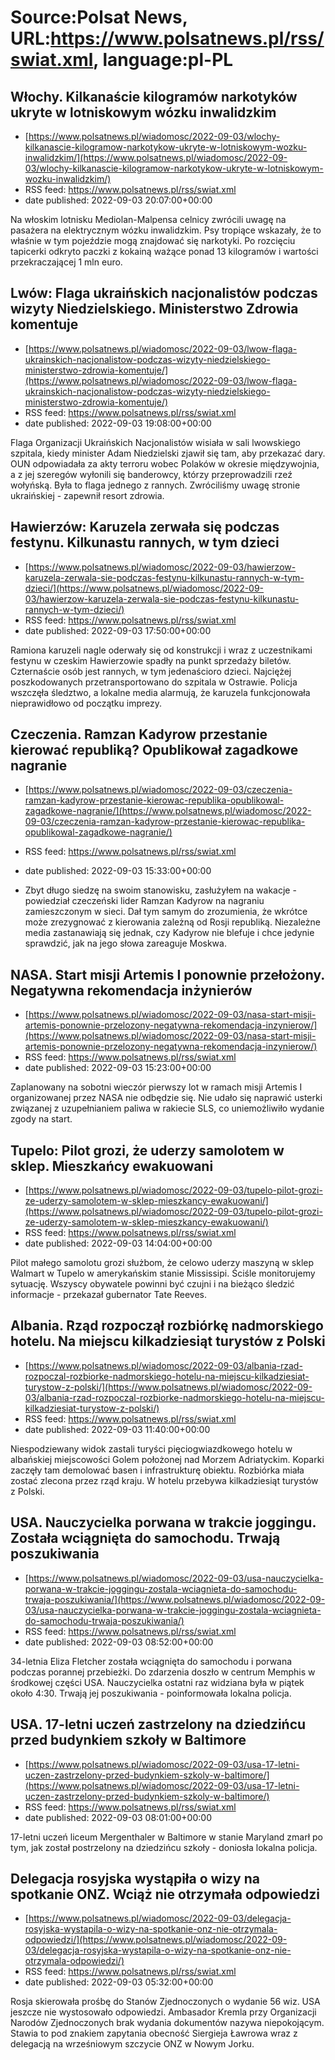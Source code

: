 # Source:Polsat News, URL:https://www.polsatnews.pl/rss/swiat.xml, language:pl-PL

## Włochy. Kilkanaście kilogramów narkotyków ukryte w lotniskowym wózku inwalidzkim
 - [https://www.polsatnews.pl/wiadomosc/2022-09-03/wlochy-kilkanascie-kilogramow-narkotykow-ukryte-w-lotniskowym-wozku-inwalidzkim/](https://www.polsatnews.pl/wiadomosc/2022-09-03/wlochy-kilkanascie-kilogramow-narkotykow-ukryte-w-lotniskowym-wozku-inwalidzkim/)
 - RSS feed: https://www.polsatnews.pl/rss/swiat.xml
 - date published: 2022-09-03 20:07:00+00:00

Na włoskim lotnisku Mediolan-Malpensa celnicy zwrócili uwagę na pasażera na elektrycznym wózku inwalidzkim. Psy tropiące wskazały, że to właśnie w tym pojeździe mogą znajdować się narkotyki. Po rozcięciu tapicerki odkryto paczki z kokainą ważące ponad 13 kilogramów i wartości przekraczającej 1 mln euro.

## Lwów: Flaga ukraińskich nacjonalistów podczas wizyty Niedzielskiego. Ministerstwo Zdrowia komentuje
 - [https://www.polsatnews.pl/wiadomosc/2022-09-03/lwow-flaga-ukrainskich-nacjonalistow-podczas-wizyty-niedzielskiego-ministerstwo-zdrowia-komentuje/](https://www.polsatnews.pl/wiadomosc/2022-09-03/lwow-flaga-ukrainskich-nacjonalistow-podczas-wizyty-niedzielskiego-ministerstwo-zdrowia-komentuje/)
 - RSS feed: https://www.polsatnews.pl/rss/swiat.xml
 - date published: 2022-09-03 19:08:00+00:00

Flaga Organizacji Ukraińskich Nacjonalistów wisiała w sali lwowskiego szpitala, kiedy minister Adam Niedzielski zjawił się tam, aby przekazać dary. OUN odpowiadała za akty terroru wobec Polaków w okresie międzywojnia, a z jej szeregów wyłonili się banderowcy, którzy przeprowadzili rzeź wołyńską. Była to flaga jednego z rannych. Zwróciliśmy uwagę stronie ukraińskiej - zapewnił resort zdrowia.

## Hawierzów: Karuzela zerwała się podczas festynu. Kilkunastu rannych, w tym dzieci
 - [https://www.polsatnews.pl/wiadomosc/2022-09-03/hawierzow-karuzela-zerwala-sie-podczas-festynu-kilkunastu-rannych-w-tym-dzieci/](https://www.polsatnews.pl/wiadomosc/2022-09-03/hawierzow-karuzela-zerwala-sie-podczas-festynu-kilkunastu-rannych-w-tym-dzieci/)
 - RSS feed: https://www.polsatnews.pl/rss/swiat.xml
 - date published: 2022-09-03 17:50:00+00:00

Ramiona karuzeli nagle oderwały się od konstrukcji i wraz z uczestnikami festynu w czeskim Hawierzowie spadły na punkt sprzedaży biletów. Czternaście osób jest rannych, w tym jedenaścioro dzieci. Najciężej poszkodowanych przetransportowano do szpitala w Ostrawie. Policja wszczęła śledztwo, a lokalne media alarmują, że karuzela funkcjonowała nieprawidłowo od początku imprezy.

## Czeczenia. Ramzan Kadyrow przestanie kierować republiką? Opublikował zagadkowe nagranie
 - [https://www.polsatnews.pl/wiadomosc/2022-09-03/czeczenia-ramzan-kadyrow-przestanie-kierowac-republika-opublikowal-zagadkowe-nagranie/](https://www.polsatnews.pl/wiadomosc/2022-09-03/czeczenia-ramzan-kadyrow-przestanie-kierowac-republika-opublikowal-zagadkowe-nagranie/)
 - RSS feed: https://www.polsatnews.pl/rss/swiat.xml
 - date published: 2022-09-03 15:33:00+00:00

- Zbyt długo siedzę na swoim stanowisku, zasłużyłem na wakacje - powiedział czeczeński lider Ramzan Kadyrow na nagraniu zamieszczonym w sieci. Dał tym samym do zrozumienia, że wkrótce może zrezygnować z kierowania zależną od Rosji republiką. Niezależne media zastanawiają się jednak, czy Kadyrow nie blefuje i chce jedynie sprawdzić, jak na jego słowa zareaguje Moskwa.

## NASA. Start misji Artemis I ponownie przełożony. Negatywna rekomendacja inżynierów
 - [https://www.polsatnews.pl/wiadomosc/2022-09-03/nasa-start-misji-artemis-ponownie-przelozony-negatywna-rekomendacja-inzynierow/](https://www.polsatnews.pl/wiadomosc/2022-09-03/nasa-start-misji-artemis-ponownie-przelozony-negatywna-rekomendacja-inzynierow/)
 - RSS feed: https://www.polsatnews.pl/rss/swiat.xml
 - date published: 2022-09-03 15:23:00+00:00

Zaplanowany na sobotni wieczór pierwszy lot w ramach misji Artemis I organizowanej przez NASA nie odbędzie się. Nie udało się naprawić usterki związanej z uzupełnianiem paliwa w rakiecie SLS, co uniemożliwiło wydanie zgody na start.

## Tupelo: Pilot grozi, że uderzy samolotem w sklep. Mieszkańcy ewakuowani
 - [https://www.polsatnews.pl/wiadomosc/2022-09-03/tupelo-pilot-grozi-ze-uderzy-samolotem-w-sklep-mieszkancy-ewakuowani/](https://www.polsatnews.pl/wiadomosc/2022-09-03/tupelo-pilot-grozi-ze-uderzy-samolotem-w-sklep-mieszkancy-ewakuowani/)
 - RSS feed: https://www.polsatnews.pl/rss/swiat.xml
 - date published: 2022-09-03 14:04:00+00:00

Pilot małego samolotu grozi służbom, że celowo uderzy maszyną w sklep Walmart w Tupelo w amerykańskim stanie Mississipi. Ściśle monitorujemy sytuację. Wszyscy obywatele powinni być czujni i na bieżąco śledzić informacje - przekazał gubernator Tate Reeves.

## Albania. Rząd rozpoczął rozbiórkę nadmorskiego hotelu. Na miejscu kilkadziesiąt turystów z Polski
 - [https://www.polsatnews.pl/wiadomosc/2022-09-03/albania-rzad-rozpoczal-rozbiorke-nadmorskiego-hotelu-na-miejscu-kilkadziesiat-turystow-z-polski/](https://www.polsatnews.pl/wiadomosc/2022-09-03/albania-rzad-rozpoczal-rozbiorke-nadmorskiego-hotelu-na-miejscu-kilkadziesiat-turystow-z-polski/)
 - RSS feed: https://www.polsatnews.pl/rss/swiat.xml
 - date published: 2022-09-03 11:40:00+00:00

Niespodziewany widok zastali turyści pięciogwiazdkowego hotelu w albańskiej miejscowości Golem położonej nad Morzem Adriatyckim. Koparki zaczęły tam demolować basen i infrastrukturę obiektu. Rozbiórka miała zostać zlecona przez rząd kraju. W hotelu przebywa kilkadziesiąt turystów z Polski.

## USA. Nauczycielka porwana w trakcie joggingu. Została wciągnięta do samochodu. Trwają poszukiwania
 - [https://www.polsatnews.pl/wiadomosc/2022-09-03/usa-nauczycielka-porwana-w-trakcie-joggingu-zostala-wciagnieta-do-samochodu-trwaja-poszukiwania/](https://www.polsatnews.pl/wiadomosc/2022-09-03/usa-nauczycielka-porwana-w-trakcie-joggingu-zostala-wciagnieta-do-samochodu-trwaja-poszukiwania/)
 - RSS feed: https://www.polsatnews.pl/rss/swiat.xml
 - date published: 2022-09-03 08:52:00+00:00

34-letnia Eliza Fletcher została wciągnięta do samochodu i porwana podczas porannej przebieżki. Do zdarzenia doszło w centrum Memphis w środkowej części USA. Nauczycielka ostatni raz widziana była w piątek około 4:30. Trwają jej poszukiwania - poinformowała lokalna policja.

## USA. 17-letni uczeń zastrzelony na dziedzińcu przed budynkiem szkoły w Baltimore
 - [https://www.polsatnews.pl/wiadomosc/2022-09-03/usa-17-letni-uczen-zastrzelony-przed-budynkiem-szkoly-w-baltimore/](https://www.polsatnews.pl/wiadomosc/2022-09-03/usa-17-letni-uczen-zastrzelony-przed-budynkiem-szkoly-w-baltimore/)
 - RSS feed: https://www.polsatnews.pl/rss/swiat.xml
 - date published: 2022-09-03 08:01:00+00:00

17-letni uczeń liceum Mergenthaler w Baltimore w stanie Maryland zmarł po tym, jak został postrzelony na dziedzińcu szkoły - doniosła lokalna policja.

## Delegacja rosyjska wystąpiła o wizy na spotkanie ONZ. Wciąż nie otrzymała odpowiedzi
 - [https://www.polsatnews.pl/wiadomosc/2022-09-03/delegacja-rosyjska-wystapila-o-wizy-na-spotkanie-onz-nie-otrzymala-odpowiedzi/](https://www.polsatnews.pl/wiadomosc/2022-09-03/delegacja-rosyjska-wystapila-o-wizy-na-spotkanie-onz-nie-otrzymala-odpowiedzi/)
 - RSS feed: https://www.polsatnews.pl/rss/swiat.xml
 - date published: 2022-09-03 05:32:00+00:00

Rosja skierowała prośbę do Stanów Zjednoczonych o wydanie 56 wiz. USA jeszcze nie wystosowało odpowiedzi. Ambasador Kremla przy Organizacji Narodów Zjednoczonych brak wydania dokumentów nazywa niepokojącym. Stawia to pod znakiem zapytania obecność Siergieja Ławrowa wraz z delegacją na wrześniowym szczycie ONZ w Nowym Jorku.

